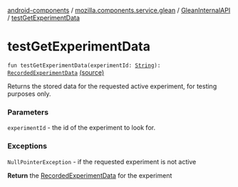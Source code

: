 [android-components](../../index.md) / [mozilla.components.service.glean](../index.md) / [GleanInternalAPI](index.md) / [testGetExperimentData](./test-get-experiment-data.md)

# testGetExperimentData

`fun testGetExperimentData(experimentId: `[`String`](https://kotlinlang.org/api/latest/jvm/stdlib/kotlin/-string/index.html)`): `[`RecordedExperimentData`](../../mozilla.components.service.glean.storages/-recorded-experiment-data/index.md) [(source)](https://github.com/mozilla-mobile/android-components/blob/master/components/service/glean/src/main/java/mozilla/components/service/glean/Glean.kt#L190)

Returns the stored data for the requested active experiment, for testing purposes only.

### Parameters

`experimentId` - the id of the experiment to look for.

### Exceptions

`NullPointerException` - if the requested experiment is not active

**Return**
the [RecordedExperimentData](../../mozilla.components.service.glean.storages/-recorded-experiment-data/index.md) for the experiment

